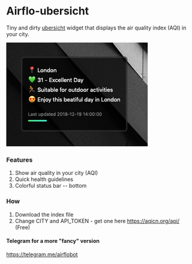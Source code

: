 # Airflo-ubersicht
Tiny and dirty [ubersicht](http://tracesof.net/uebersicht/) widget that displays the air quality index (AQI) in your city.

![screenshot](https://github.com/kelvinwebdesigner/Airflo-ubersicht/raw/master/screenshot.png)

### Features

1. Show air quality in your city (AQI)
2. Quick health guidelines
3. Colorful status bar -- bottom 

### How
1. Download the index file
2. Change CITY and API_TOKEN - get one here https://aqicn.org/api/ (Free)

#### Telegram for a more "fancy" version
https://telegram.me/airflobot

